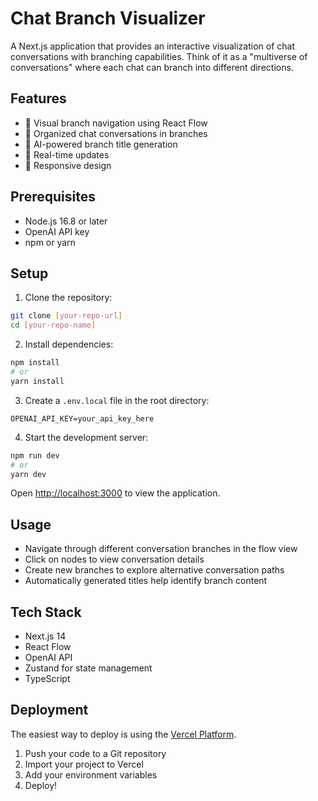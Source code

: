 # Chat Branch Visualizer

A Next.js application that provides an interactive visualization of chat conversations with branching capabilities. Think of it as a "multiverse of conversations" where each chat can branch into different directions.

## Features

- 🌳 Visual branch navigation using React Flow
- 💬 Organized chat conversations in branches
- 🤖 AI-powered branch title generation
- 🔄 Real-time updates
- 📱 Responsive design

## Prerequisites

- Node.js 16.8 or later
- OpenAI API key
- npm or yarn

## Setup

1. Clone the repository:
```bash
git clone [your-repo-url]
cd [your-repo-name]
```

2. Install dependencies:
```bash
npm install
# or
yarn install
```

3. Create a `.env.local` file in the root directory:
```env
OPENAI_API_KEY=your_api_key_here
```

4. Start the development server:
```bash
npm run dev
# or
yarn dev
```

Open [http://localhost:3000](http://localhost:3000) to view the application.

## Usage

- Navigate through different conversation branches in the flow view
- Click on nodes to view conversation details
- Create new branches to explore alternative conversation paths
- Automatically generated titles help identify branch content

## Tech Stack

- Next.js 14
- React Flow
- OpenAI API
- Zustand for state management
- TypeScript

## Deployment

The easiest way to deploy is using the [Vercel Platform](https://vercel.com/new).

1. Push your code to a Git repository
2. Import your project to Vercel
3. Add your environment variables
4. Deploy!
